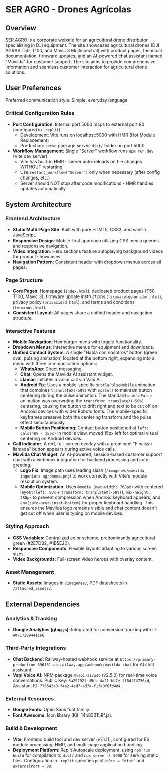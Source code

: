 # SER AGRO - Drones Agrícolas

## Overview

SER AGRO is a corporate website for an agricultural drone distributor specializing in DJI equipment. The site showcases agricultural drones (DJI AGRAS T50, T100, and Mavic 3 Multispectral) with product pages, technical documentation, firmware updates, and an AI-powered chat assistant named "Mavilda" for customer support. The site aims to provide comprehensive information and seamless customer interaction for agricultural drone solutions.

## User Preferences

Preferred communication style: Simple, everyday language.

### Critical Configuration Rules
- **Port Configuration**: Internal port 5000 maps to external port 80 (configured in `.replit`)
  - Development: Vite runs on localhost:5000 with HMR (Hot Module Replacement)
  - Production: `serve` package serves `dist/` folder on port 5000
- **Workflow Management**: Single "Server" workflow runs `npm run dev` (Vite dev server)
  - Vite has built-in HMR - server auto-reloads on file changes WITHOUT restarting
  - Use `restart_workflow("Server")` only when necessary (after config changes, etc.)
  - Server should NOT stop after code modifications - HMR handles updates automatically

## System Architecture

### Frontend Architecture
- **Static Multi-Page Site**: Built with pure HTML5, CSS3, and vanilla JavaScript.
- **Responsive Design**: Mobile-first approach utilizing CSS media queries and responsive navigation.
- **Video Integration**: Hero sections feature autoplaying background videos for product showcases.
- **Navigation Pattern**: Consistent header with dropdown menus across all pages.

### Page Structure
- **Core Pages**: Homepage (`index.html`), dedicated product pages (T50, T100, Mavic 3), firmware update instructions (`firmware-generador.html`), privacy policy (`privacidad.html`), and terms and conditions (`terminos.html`).
- **Consistent Layout**: All pages share a unified header and navigation structure.

### Interactive Features
- **Mobile Navigation**: Hamburger menu with toggle functionality.
- **Dropdown Menus**: Interactive menus for equipment and downloads.
- **Unified Contact System**: A single "Hablá con nosotros" button (green oval, pulsing animation) located at the bottom right, expanding into a menu with three communication options:
    - **WhatsApp**: Direct messaging.
    - **Chat**: Opens the Mavilda AI assistant widget.
    - **Llamar**: Initiates a voice call via Vapi AI.
    - **Android Fix**: Uses a mobile-specific `subtlePulseMobile` animation that combines `translateX(-50%)` with `scale()` to maintain button centering during the pulse animation. The standard `subtlePulse` animation was overwriting the `transform: translateX(-50%)` centering, causing the button to drift right and text to be cut off on Android devices with wider Roboto fonts. The mobile-specific keyframes preserve both the centering transform and the pulse effect simultaneously.
    - **Mobile Button Positioning**: Contact button positioned at `left: calc(48% - 15px)` in mobile view, moved 15px left for optimal visual centering on Android devices.
- **Call Indicator**: A red, full-screen overlay with a prominent "Finalizar llamada" button appears during active voice calls.
- **Mavilda Chat Widget**: An AI-powered, session-based customer support chat with a webhook integration for backend processing and auto-greeting.
    - **Logo Fix**: Image path uses leading slash (`/imagenes/mavilda ingeniera agronoma.png`) to work correctly with Vite's module resolution system.
    - **Mobile Optimization**: Uses `@media (max-width: 768px)` with centered layout (`left: 50%` + `transform: translateX(-50%)`), `max-height: 280px` to prevent compression when Android keyboard appears, and `env(safe-area-inset-bottom)` for proper keyboard handling. This ensures the Mavilda logo remains visible and chat content doesn't get cut off when user is typing on mobile devices.

### Styling Approach
- **CSS Variables**: Centralized color scheme, predominantly agricultural green (#2E7D32, #1B5E20).
- **Responsive Components**: Flexible layouts adapting to various screen sizes.
- **Video Backgrounds**: Full-screen video heroes with overlay content.

### Asset Management
- **Static Assets**: Images in `/imagenes/`, PDF datasheets in `/attached_assets/`.

## External Dependencies

### Analytics & Tracking
- **Google Analytics (gtag.js)**: Integrated for conversion tracking with ID `AW-17289441166`.

### Third-Party Integrations
- **Chat Backend**: Railway-hosted webhook service at `https://primary-production-396f31.up.railway.app/webhook/mavilda-chat` for AI chat assistant.
- **Vapi Voice AI**: NPM package `@vapi-ai/web` (v2.5.0) for real-time voice conversations. Public Key: `5a29292f-d9cc-4a21-bb7e-ff8df74736cd`, Assistant ID: `776543a0-f4a2-4ed7-ad7a-f1fe0f6fd4d4`.

### External Resources
- **Google Fonts**: Open Sans font family.
- **Font Awesome**: Icon library (Kit: 14b830158f.js).

### Build & Development
- **Vite**: Frontend build tool and dev server (v7.1.11), configured for ES module processing, HMR, and multi-page application bundling.
- **Deployment Platform**: Replit Autoscale deployment, using `npm run build` for compilation to `dist/` and `npx serve -l 5000` for serving static files. Configuration in `.replit` specifies `publicDir = "dist"` and `externalPort = 80`.